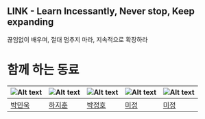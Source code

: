 ## LINK - Learn Incessantly, Never stop, Keep expanding
끊임없이 배우며, 절대 멈추지 마라, 지속적으로 확장하라





# 함께 하는 동료

| ![Alt text](https://avatars.githubusercontent.com/u/88137420?s=400&u=39adcd6bdc7603df1571178d13cc74ff89f69f2c&v=4) | ![Alt text](https://avatars.githubusercontent.com/u/88388295?v=4) | ![Alt text](https://avatars.githubusercontent.com/u/96610382?v=4) | ![Alt text]() | ![Alt text]() |
|--------------------------------------------|--------------------------------------------|--------------------------------------------|------------------------------------------|--------------------------------------------|
| [박민욱](https://github.com/JohnPrk)| [하지훈]([https://github.com/yunheehyeon](https://github.com/habibi03336))   | [박정호](https://github.com/Jeongho0805)     | [미정]()   | [미정]()      |


<!--

**Here are some ideas to get you started:**

🙋‍♀️ A short introduction - what is your organization all about?
🌈 Contribution guidelines - how can the community get involved?
👩‍💻 Useful resources - where can the community find your docs? Is there anything else the community should know?
🍿 Fun facts - what does your team eat for breakfast?
🧙 Remember, you can do mighty things with the power of [Markdown](https://docs.github.com/github/writing-on-github/getting-started-with-writing-and-formatting-on-github/basic-writing-and-formatting-syntax)
-->
